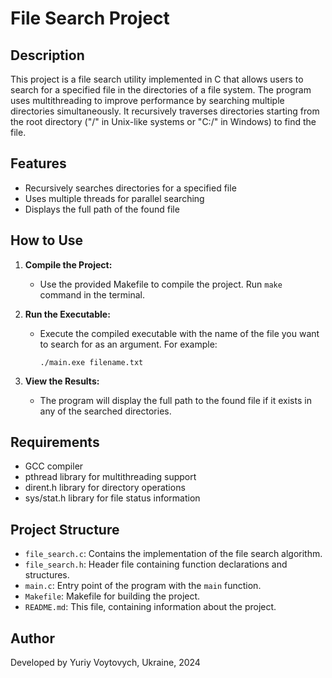 # File Search Project

## Description
This project is a file search utility implemented in C that allows users to search for a specified file in the directories
of a file system. The program uses multithreading to improve performance by searching multiple directories simultaneously.
It recursively traverses directories starting from the root directory ("/" in Unix-like systems or "C:/" in Windows) to find the file.

## Features
- Recursively searches directories for a specified file
- Uses multiple threads for parallel searching
- Displays the full path of the found file

## How to Use
1. **Compile the Project:**
   - Use the provided Makefile to compile the project. Run `make` command in the terminal.

2. **Run the Executable:**
   - Execute the compiled executable with the name of the file you want to search for as an argument. For example:
     ```
     ./main.exe filename.txt
     ```

3. **View the Results:**
   - The program will display the full path to the found file if it exists in any of the searched directories.

## Requirements
- GCC compiler
- pthread library for multithreading support
- dirent.h library for directory operations
- sys/stat.h library for file status information

## Project Structure
- `file_search.c`: Contains the implementation of the file search algorithm.
- `file_search.h`: Header file containing function declarations and structures.
- `main.c`: Entry point of the program with the `main` function.
- `Makefile`: Makefile for building the project.
- `README.md`: This file, containing information about the project.

## Author
Developed by Yuriy Voytovych, Ukraine, 2024
